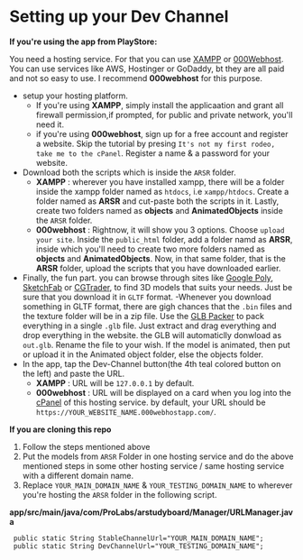 # Setting up your Dev Channel

**If you're using the app from PlayStore:**

You need a hosting service. For that you can use [XAMPP](https://www.apachefriends.org/index.html) or [000Webhost](https://www.000webhost.com).
You can use services like AWS, Hostinger or GoDaddy, bt they are all paid and not so easy to use. I recommend **000webhost** for this purpose.
* setup your hosting platform.
  - If you're using **XAMPP**, simply install the applicaation and grant all firewall permission,if prompted, for public and private network, you'll need it.
  - if you're using **000webhost**, sign up for a free account and register a website. Skip the tutorial by presing `It's not my first rodeo, take me to the cPanel`. 
    Register a name & a password for your website.
* Download both the scripts which is inside the `ARSR` folder.
  - **XAMPP** : wherever you have installed xampp, there will be a folder inside the xampp folder named as `htdocs`, i.e `xampp/htdocs`. Create a folder named as **ARSR**
  and cut-paste both the scripts in it. Lastly, create two folders named as **objects** and **AnimatedObjects** inside the `ARSR` folder.
  - **000webhost** : Rightnow, it will show you 3 options. Choose `upload your site`. Inside the `public_html` folder, add a folder namd as **ARSR**, inside which you'll
  need to create two more folders named as **objects** and **AnimatedObjects**. Now, in that same folder, that is the **ARSR** folder, upload the scripts that you have
  downloaded earlier.
* Finally, the fun part. you can browse through sites like [Google Poly](https://poly.google.com/), [SketchFab](https://sketchfab.com/) or [CGTrader](https://www.cgtrader.com/), to find 3D models that suits your needs. Just be sure that you download it in
`GLTF` format.
  -Whenever you download something in GLTF format, there are gigh chances that the `.bin` files and the texture folder will be in a zip file. 
  Use the [GLB Packer](https://glbpacker.glitch.me/) to pack everything in a single `.glb` file. 
  Just extract and drag everything and drop everything in the website. the GLB will automaticlly donwload as `out.glb`. Rename the file to your wish.
  If the model is animated, then put or upload it in the Animated object folder, else the objects folder.
* In the app, tap the Dev-Channel button(the 4th teal colored button on the left) and paste the URL.
  - **XAMPP** : URL will be `127.0.0.1` by default.
  - **000webhost** : URL will be displayed on a card when you log into the [cPanel](https://www.000webhost.com/members/website/list) of this hosting service.
  by default, your URL should be `https://YOUR_WEBSITE_NAME.000webhostapp.com/`.

**If you are cloning this repo**

1. Follow the steps mentioned above
2. Put the models from `ARSR` Folder in one hosting service and do the above mentioned steps in some other hosting service / same hosting service with a different domain name.
3. Replace `YOUR_MAIN_DOMAIN_NAME` & `YOUR_TESTING_DOMAIN_NAME` to wherever you're hosting the `ARSR` folder in the following script.

**app/src/main/java/com/ProLabs/arstudyboard/Manager/URLManager.java**

```
 public static String StableChannelUrl="YOUR_MAIN_DOMAIN_NAME";
 public static String DevChannelUrl="YOUR_TESTING_DOMAIN_NAME";
```                

